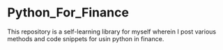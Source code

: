 # Python_For_Finance

This repository is a self-learning library for myself wherein I post various methods and code snippets for usin python in finance.
